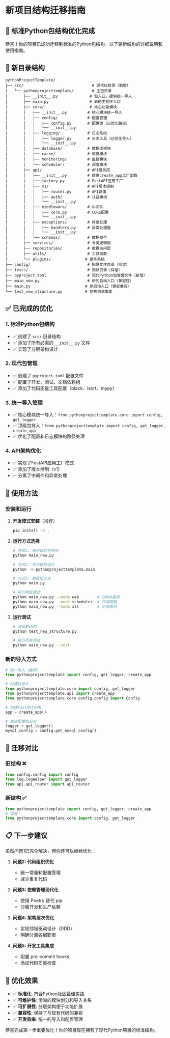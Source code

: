# 新项目结构迁移指南

## 🎉 标准Python包结构优化完成

恭喜！你的项目已成功迁移到标准的Python包结构。以下是新结构的详细说明和使用指南。

## 📁 新目录结构

```
pythonProjectTemplate/
├── src/                              # 源代码目录（新增）
│   └── pythonprojecttemplate/        # 主包目录
│       ├── __init__.py              # 包入口，提供统一导入
│       ├── main.py                  # 新的主程序入口
│       ├── core/                    # 核心功能模块
│       │   ├── __init__.py         # 核心模块统一导入
│       │   ├── config/             # 配置管理
│       │   │   ├── config.py       # 配置类（已优化路径）
│       │   │   └── __init__.py
│       │   ├── logging/            # 日志系统
│       │   │   ├── logger.py       # 日志工具（已优化导入）
│       │   │   └── __init__.py
│       │   ├── database/           # 数据库模块
│       │   ├── cache/              # 缓存模块
│       │   ├── monitoring/         # 监控模块
│       │   └── scheduler/          # 调度模块
│       ├── api/                    # API服务层
│       │   ├── __init__.py         # 提供create_app工厂函数
│       │   ├── factory.py          # FastAPI应用工厂
│       │   ├── v1/                 # API版本控制
│       │   │   ├── routes.py       # API路由
│       │   │   ├── auth/           # 认证模块
│       │   │   └── __init__.py
│       │   ├── middleware/         # 中间件
│       │   │   ├── cors.py         # CORS配置
│       │   │   └── __init__.py
│       │   ├── exceptions/         # 异常处理
│       │   │   ├── handlers.py     # 异常处理器
│       │   │   └── __init__.py
│       │   └── schemas/            # 数据模型
│       ├── services/               # 业务逻辑层
│       ├── repositories/           # 数据访问层
│       ├── utils/                  # 工具函数
│       └── plugins/               # 插件系统
├── config/                         # 配置文件目录（保留）
├── tests/                          # 测试目录（保留）
├── pyproject.toml                  # 现代Python包管理文件（新增）
├── main_new.py                     # 新的启动入口（兼容性）
├── main.py                        # 原启动入口（保留兼容）
└── test_new_structure.py          # 结构测试脚本
```

## ✅ 已完成的优化

### 1. 标准Python包结构
- ✅ 创建了 `src/` 目录结构
- ✅ 添加了所有必需的 `__init__.py` 文件
- ✅ 实现了分层架构设计

### 2. 现代包管理
- ✅ 创建了 `pyproject.toml` 配置文件
- ✅ 配置了开发、测试、文档依赖组
- ✅ 添加了代码质量工具配置（black、isort、mypy）

### 3. 统一导入管理
- ✅ 核心模块统一导入：`from pythonprojecttemplate.core import config, get_logger`
- ✅ 顶级包导入：`from pythonprojecttemplate import config, get_logger, create_app`
- ✅ 优化了配置和日志模块的路径处理

### 4. API架构优化
- ✅ 实现了FastAPI应用工厂模式
- ✅ 添加了版本控制（v1）
- ✅ 分离了中间件和异常处理

## 🚀 使用方法

### 安装和运行

1. **开发模式安装**（推荐）
   ```bash
   pip install -e .
   ```

2. **运行方式选择**
   ```bash
   # 方式1: 使用新的主程序
   python main_new.py
   
   # 方式2: 作为模块运行
   python -m pythonprojecttemplate.main
   
   # 方式3: 兼容旧方式
   python main.py
   
   # 运行特定模式
   python main_new.py --mode web        # 仅Web服务
   python main_new.py --mode scheduler  # 仅调度器
   python main_new.py --mode all        # 全部服务
   ```

3. **运行测试**
   ```bash
   # 测试新结构
   python test_new_structure.py
   
   # 运行所有测试
   python main_new.py --test
   ```

### 新的导入方式

```python
# 统一导入（推荐）
from pythonprojecttemplate import config, get_logger, create_app

# 分模块导入
from pythonprojecttemplate.core import config, get_logger
from pythonprojecttemplate.api import create_app
from pythonprojecttemplate.core.config.config import Config

# 创建FastAPI应用
app = create_app()

# 使用配置和日志
logger = get_logger()
mysql_config = config.get_mysql_config()
```

## 🔄 迁移对比

### 旧结构 ❌
```python
from config.config import config
from log.logHelper import get_logger
from api.api_router import api_router
```

### 新结构 ✅
```python
from pythonprojecttemplate import config, get_logger, create_app
# 或者
from pythonprojecttemplate.core import config, get_logger
```

## 📋 下一步建议

虽然问题1已完全解决，但你还可以继续优化：

1. **问题2: 代码组织优化**
   - 统一常量和配置管理
   - 减少重复代码

2. **问题3: 依赖管理现代化**
   - 使用 Poetry 替代 pip
   - 分离开发和生产依赖

3. **问题4: 架构层次优化**
   - 实现领域驱动设计（DDD）
   - 明确分离各层职责

4. **问题5: 开发工具集成**
   - 配置 pre-commit hooks
   - 添加代码质量检查

## 🎯 优化效果

- ✅ **标准化**: 符合Python社区最佳实践
- ✅ **可维护性**: 清晰的模块划分和导入关系
- ✅ **可扩展性**: 分层架构便于功能扩展
- ✅ **兼容性**: 保持了与现有代码的兼容
- ✅ **开发效率**: 统一的导入和配置管理

恭喜完成第一步重要优化！你的项目现在拥有了现代Python项目的标准结构。